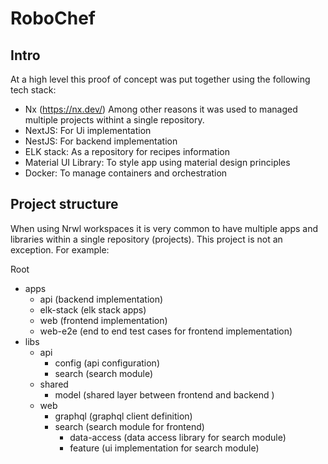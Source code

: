

# RoboChef

## Intro

At a high level this proof of concept was put together using the following tech stack:

- Nx (https://nx.dev/) Among other reasons it was used to managed multiple projects withint a single repository. 
- NextJS: For Ui implementation
- NestJS: For backend implementation
- ELK stack: As a repository for recipes information
- Material UI Library: To style app using material design principles
- Docker: To manage containers and orchestration

## Project structure

When using Nrwl workspaces it is very common to have multiple apps and libraries within a single repository (projects). This project is not an exception. For example:

Root
  - apps
    - api (backend implementation)
    - elk-stack (elk stack apps)
    - web (frontend implementation)
    - web-e2e (end to end test cases for frontend implementation)
  - libs
    - api
      - config (api configuration)
      - search (search module)
    - shared
      - model (shared layer between frontend and backend )
    - web
      - graphql (graphql client definition)
      - search (search module for frontend)
        - data-access (data access library for search module)
        - feature (ui implementation for search module)
           

